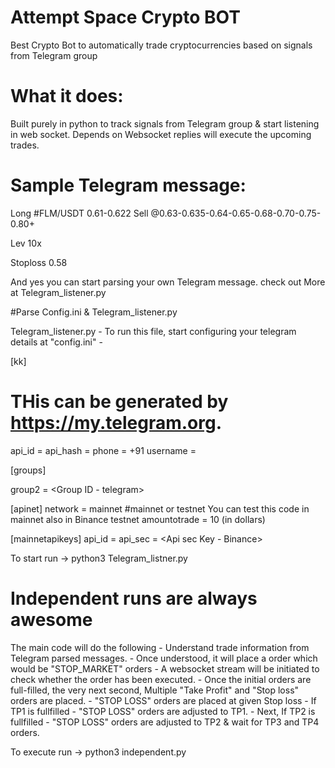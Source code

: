 # Attempt Space Crypto BOT

Best Crypto Bot to automatically trade cryptocurrencies based on signals from Telegram group

# What it does:

Built purely in python to track signals from Telegram group & start listening in web socket.
Depends on Websocket replies will execute the upcoming trades.

# Sample Telegram message:

Long #FLM/USDT 0.61-0.622
Sell @0.63-0.635-0.64-0.65-0.68-0.70-0.75-0.80+

Lev 10x

Stoploss 0.58

And yes you can start parsing your own Telegram message. check out More at Telegram_listener.py

#Parse Config.ini & Telegram_listener.py

Telegram_listener.py 
    - To run this file, start configuring your telegram details at "config.ini"
    - 

[kk]
# THis can be generated by https://my.telegram.org.
api_id = <apiid>
api_hash = <apihash>
phone = +91<MobileNumber>
username = <username of telegram>

[groups]

group2 = <Group ID - telegram>

[apinet]
network = mainnet
#mainnet or testnet You can test this code in mainnet also in Binance testnet
amountotrade = 10 (in dollars)

[mainnetapikeys]
api_id = <api ID Mainnet>
api_sec = <Api sec Key - Binance>


To start run -> python3 Telegram_listner.py

# Independent runs are always awesome 
The main code will do the following
    - Understand trade information from Telegram parsed messages.
    - Once understood, it will place a order which would be "STOP_MARKET" orders
        - A websocket stream will be initiated to check whether the order has been executed.
    - Once the initial orders are full-filled, the very next second, Multiple "Take Profit" and "Stop loss" orders are placed.
        - "STOP LOSS" orders are placed at given Stop loss
    - If TP1 is fullfilled
        - "STOP LOSS" orders are adjusted to TP1.
    - Next, If TP2 is fullfilled
        - "STOP LOSS" orders are adjusted to TP2 & wait for TP3 and TP4 orders.

To execute run -> python3 independent.py


